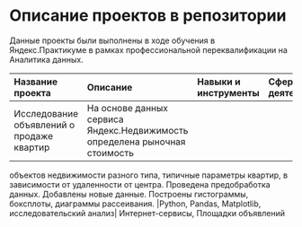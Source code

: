# Описание проектов в репозитории 

Данные проекты были выполнены в ходе обучения в Яндекс.Практикуме в рамках профессиональной переквалификации на Аналитика данных.

| Название проекта      | Описание          | Навыки и инструменты  | Сферы деятельности                   
| :-------------------- | :-------------------- |:--------------------|:--------------------|
|Исследование объявлений о продаже квартир  |На основе данных сервиса Яндекс.Недвижимость определена рыночная стоимость
объектов недвижимости разного типа, типичные параметры квартир, в зависимости от
удаленности от центра. Проведена предобработка данных. Добавлены новые данные.
Построены гистограммы, боксплоты, диаграммы рассеивания. |Python, Pandas, Matplotlib, исследовательский анализ| Интернет-сервисы, Площадки объявлений
